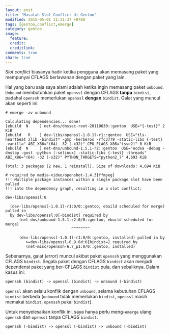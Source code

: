 ```yaml
---
layout: post
title: "Masalah Slot Conflict di Gentoo"
modified: 2015-05-01 11:31:37 +0700
tags: [gentoo,conflict,emerge]
category: gentoo
image:
  feature: 
  credit: 
  creditlink: 
comments: true
share: true
---
```


*Slot conflict* biasanya hadir ketika pengguna akan memasang paket yang mempunyai CFLAGS berlawanan dengan paket yang lain. 

Hal yang baru saja saya alami adalah ketika ingin memasang paket `unbound`. `Unbound` membutuhkan paket `openssl` dengan CFLAGS **tanpa** `bindist`, padahal `openssh` memerlukan `openssl` **dengan** `bindist`. Galat yang muncul akan seperti ini:

    # emerge -av unbound
    
    Calculating dependencies... done!
    [ebuild  N     ] net-dns/dnssec-root-20110630::gentoo  USE="{-test}" 2 KiB
    [ebuild   R    ] dev-libs/openssl-1.0.1l-r1::gentoo  USE="tls-heartbeat zlib -bindist* -gmp -kerberos -rfc3779 -static-libs {-test} -vanilla" ABI_X86="(64) -32 (-x32)" CPU_FLAGS_X86="(sse2)" 0 KiB
    [ebuild  N     ] net-dns/unbound-1.5.1-r2::gentoo  USE="ecdsa -debug -dnstap -gost -python (-selinux) -static-libs {-test} -threads" ABI_X86="(64) -32 (-x32)" PYTHON_TARGETS="python2_7" 4,693 KiB
    
    Total: 3 packages (2 new, 1 reinstall), Size of downloads: 4,694 KiB
    
    # required by media-video/openshot-1.4.3[ffmpeg]
    !!! Multiple package instances within a single package slot have been pulled
    !!! into the dependency graph, resulting in a slot conflict:
    
    dev-libs/openssl:0
    
      (dev-libs/openssl-1.0.1l-r1:0/0::gentoo, ebuild scheduled for merge) pulled in 
      by dev-libs/openssl:0[-bindist] required by
          (net-dns/unbound-1.5.1-r2:0/0::gentoo, ebuild scheduled for merge)
                                 ^^^^^^^^                                                                                                                    
                                 
          (dev-libs/openssl-1.0.1l-r1:0/0::gentoo, installed) pulled in by
             >=dev-libs/openssl-0.9.6d:0[bindist=] required by
             (net-misc/openssh-6.7_p1:0/0::gentoo, installed)

Sebenarnya, galat (*error*) muncul akibat paket `openssh` yang menggunakan CFLAGS `bindist`. Segala paket dengan CFLAGS `bindist` akan menjadi dependensi paket yang ber-CFLAGS `bindist` pula, dan sebaliknya. Dalam kasus ini:

```
openssh (bindist) -> openssl (bindist) -> unbound (-bindist)
```

`openssl` akan selalu konflik dengan `unbound`, selama kebutuhan CFLAGS `bindist` berbeda (`unbound` tidak memerlukan `bindist`, `openssl` masih memakai `bindist`, `openssh` pakai `bindist`).

Untuk menyelesaikan konflik ini, saya hanya perlu meng-`emerge` ulang `openssh` dan `openssl` tanpa CFLAGS `bindist`.

```
openssh (-bindist) -> openssl (-bindist) -> unbound (-bindist)
```

